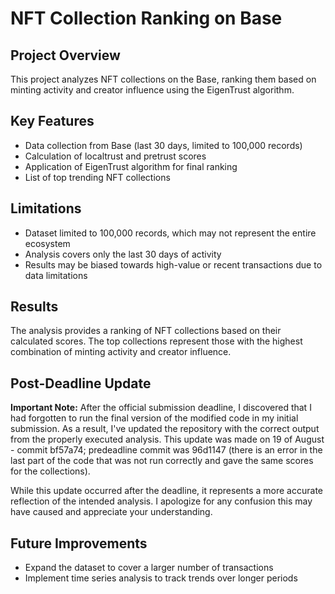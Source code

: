# NFT Collection Ranking on Base

## Project Overview
This project analyzes NFT collections on the Base, ranking them based on minting activity and creator influence using the EigenTrust algorithm.

## Key Features
- Data collection from Base (last 30 days, limited to 100,000 records)
- Calculation of localtrust and pretrust scores
- Application of EigenTrust algorithm for final ranking
- List of top trending NFT collections

## Limitations
- Dataset limited to 100,000 records, which may not represent the entire ecosystem
- Analysis covers only the last 30 days of activity
- Results may be biased towards high-value or recent transactions due to data limitations

## Results
The analysis provides a ranking of NFT collections based on their calculated scores. The top collections represent those with the highest combination of minting activity and creator influence.

## Post-Deadline Update
**Important Note:** After the official submission deadline, I discovered that I had forgotten to run the final version of the modified code in my initial submission. As a result, I've updated the repository with the correct output from the properly executed analysis. 
This update was made on 19 of August - commit bf57a74; predeadline commit was 96d1147 (there is an error in the last part of the code that was not run correctly and gave the same scores for the collections).

While this update occurred after the deadline, it represents a more accurate reflection of the intended analysis. I apologize for any confusion this may have caused and appreciate your understanding.

## Future Improvements
- Expand the dataset to cover a larger number of transactions
- Implement time series analysis to track trends over longer periods
